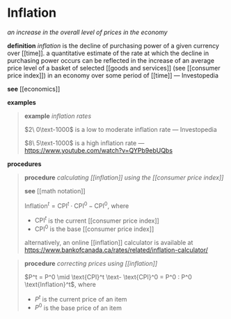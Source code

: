 # Inflation

_an increase in the overall level of prices in the economy_

**definition** _inflation_ is the decline of purchasing power of a given currency over [[time]]. a quantitative estimate of the rate at which the decline in purchasing power occurs can be reflected in the increase of an average price level of a basket of selected [[goods and services]] (see [[consumer price index]]) in an economy over some period of [[time]] &mdash; Investopedia

**see** [[economics]]

**examples**

> **example** _inflation rates_
>
> $2\ 0\text-1000$ is a low to moderate inflation rate &mdash; Investopedia
>
> $8\ 5\text-1000$ is a high inflation rate &mdash; <https://www.youtube.com/watch?v=QYPb9ebUQbs>

**procedures**

> **procedure** _calculating [[inflation]] using the [[consumer price index]]_
>
> **see** [[math notation]]
>
> $\text{Inflation}^t = \text{CPI}^t \cdot \text{CPI}^0 - \text{CPI}^0$, where
>
> - $\text{CPI}^t$ is the current [[consumer price index]]
> - $\text{CPI}^0$ is the base [[consumer price index]]
>
> alternatively, an online [[inflation]] calculator is available at <https://www.bankofcanada.ca/rates/related/inflation-calculator/>

> **procedure** _correcting prices using [[inflation]]_
>
> $P^t = P^0 \mid \text{CPI}^t \text- \text{CPI}^0 = P^0 : P^0 \text{Inflation}^t$, where
>
> - $P^t$ is the current price of an item
> - $P^0$ is the base price of an item
